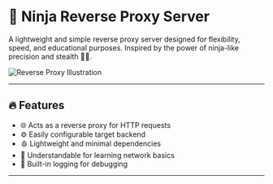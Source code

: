 # 🥷 Ninja Reverse Proxy Server

A lightweight and simple reverse proxy server designed for flexibility, speed, and educational purposes. Inspired by the power of ninja-like precision and stealth 🐱‍💀.

![Reverse Proxy Illustration](https://www.indusface.com/wp-content/uploads/2023/04/Forward-proxy-vs-reverse-proxy-1.png)

---

## 🔥 Features

- 🌐 Acts as a reverse proxy for HTTP requests
- ⚙️ Easily configurable target backend
- 🩸 Lightweight and minimal dependencies
- 🧠 Understandable for learning network basics
- 🧪 Built-in logging for debugging

---
